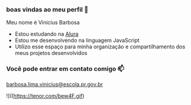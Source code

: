 ### boas vindas ao meu perfil 💙

Meu nome é Vinicius Barbosa

- Estou estudando na [Alura](https://www.alura.com.br)
- Estou me desenvolvendo na linguagem JavaScript
- Utilizo esse espaço para minha organização e compartilhamento dos meus projetos desenvolvidos

### Você pode entrar em contato comigo 📫

barbosa.lima.vinicius@escola.pr.gov.br

!]((https://tenor.com/bew4F.gif)

